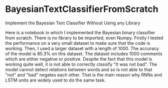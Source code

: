# BayesianTextClassifierFromScratch
Implement the Bayesian Text Classifier Without Using any Library

Here is a notebook in which I implemented the Bayesian binary classifier from scratch. There is no library to be imported, even Numpy. Firstly I tested the performance on a very small dataset to make sure that the code is working. Then, I used a larger dataset with a length of 1000. The accuracy of the model is 85.3% on this dataset. The dataset includes 1000 comments which are either negative or positive.  Despite the fact that this model is working quite well, it is not able to correctly classify "It was not bad". The model cannot detect relations between words and so is not able to that "not" and "bad" negates each other. That is the main reason why RNNs and LSTM units are widely used to do the same task.
